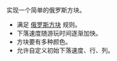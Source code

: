 实现一个简单的俄罗斯方块。

- 满足 [俄罗斯方块](https://baike.baidu.com/item/%E4%BF%84%E7%BD%97%E6%96%AF%E6%96%B9%E5%9D%97/535753) 规则。
- 下落速度随游玩时间逐渐加快。
- 方块要有多种颜色。
- 允许自定义初始下落速度、行、列。

